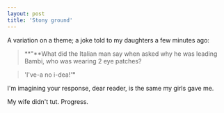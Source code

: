 ```yaml
---
layout: post
title: 'Stony ground'
---
```


A variation on a theme; a joke told to my daughters a few minutes ago:

> **"**What did the Italian man say when asked why he was leading Bambi, who was wearing 2 eye patches?

> 'I've-a no i-dea!'**"**

I'm imagining your response, dear reader, is the same my girls gave me.

My wife didn't tut.  Progress.
